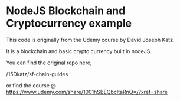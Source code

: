 # NodeJS Blockchain and Cryptocurrency example

This code is originally from the Udemy course by David Joseph Katz.

It is a blockchain and basic crypto currency built in nodeJS.

You can find the original repo here;
 
/15Dkatz/sf-chain-guides

or find the course @ https://www.udemy.com/share/1001hSBEQbcltaRnQ=/?xref=share
